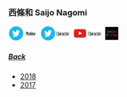 ### 西條和 Saijo Nagomi
<a target="_blank" rel="noopener noreferrer" href="https://twitter.com/nagomi_saijo"><img src="../../../Img/Icon_Twitter_Mem.PNG" height="30"></a> <a target="_blank" rel="noopener noreferrer" href="https://twitter.com/_takigawamiu"><img src="../../../Img/Icon_Twitter_Char.PNG" height="30"></a> <a target="_blank" rel="noopener noreferrer" href="https://www.youtube.com/channel/UC61P6oww6JXAJ6NYT_b5_Vg"><img src="../../../Img/Icon_Youtube_Char.PNG" height="30"></a> <a target="_blank" rel="noopener noreferrer" href="https://www.showroom-live.com/room/profile?room_id=87778"><img src="../../../Img/Icon_Showroom.PNG" height="30"></a>
##### [Back](../../../readme.md)

- [2018](Nagomi2018.md)
- [2017](Nagomi2017.md)
